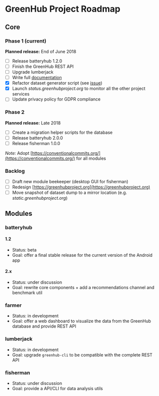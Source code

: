 # GreenHub Project Roadmap

## Core

### Phase 1 (current)
**Planned release:** End of June 2018
- [ ] Release batteryhub 1.2.0
- [ ] Finish the GreenHub REST API
- [ ] Upgrade lumberjack 
- [ ] Write full [documentation](https://docs.greenhubproject.org)
- [x] Refactor dataset generator script (see [issue](https://github.com/greenhub-project/farmer/issues/4))
- [x] Launch *status.greenhubproject.org* to monitor all the other project services
- [ ] Update privacy policy for GDPR compliance

### Phase 2
**Planned release:** Late 2018
- [ ] Create a migration helper scripts for the database
- [ ] Release batteryhub 2.0.0
- [ ] Release fisherman 1.0.0

*Note:* Adopt [https://conventionalcommits.org/](https://conventionalcommits.org/) for all modules

### Backlog
- [ ] Draft new module beekeeper (desktop GUI for fisherman)
- [ ] Redesign [https://greenhubproject.org](https://greenhubproject.org)
- [ ] Move snapshot of dataset dump to a mirror location (e.g. *static.greenhubproject.org*)

## Modules

### batteryhub
#### 1.2
- Status: beta
- Goal: offer a final stable release for the current version of the Android app
#### 2.x
- Status: under discussion
- Goal: rewrite core components + add a recommendations channel and benchmark util

### farmer
- Status: in development
- Goal: offer a web dashboard to visualize the data from the GreenHub database and provide REST API

### lumberjack
- Status: in development
- Goal: upgrade `greenhub-cli` to be compatible with the complete REST API

### fisherman
- Status: under discussion
- Goal: provide a API/CLI for data analysis utils
